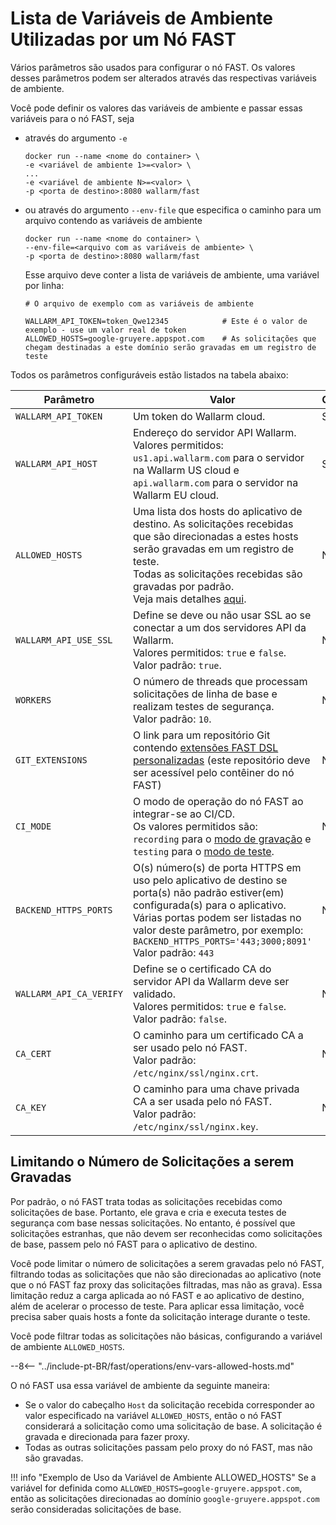 [doc-dsl-ext]:              ../dsl/intro.md
[doc-record-mode]:          ../poc/ci-mode-recording.md
[doc-test-mode]:            ../poc/ci-mode-testing.md

[anchor-allowed-hosts]:     #limiting-the-number-of-requests-to-be-recorded

# Lista de Variáveis de Ambiente Utilizadas por um Nó FAST

Vários parâmetros são usados para configurar o nó FAST. Os valores desses parâmetros podem ser alterados através das respectivas variáveis de ambiente.

Você pode definir os valores das variáveis de ambiente e passar essas variáveis para o nó FAST, seja
* através do argumento `-e`
    
    ```
    docker run --name <nome do container> \
    -e <variável de ambiente 1>=<valor> \
    ... 
    -e <variável de ambiente N>=<valor> \
    -p <porta de destino>:8080 wallarm/fast
    ```
    
* ou através do argumento `--env-file` que especifica o caminho para um arquivo contendo as variáveis de ambiente

    ```
    docker run --name <nome do container> \
    --env-file=<arquivo com as variáveis de ambiente> \
    -p <porta de destino>:8080 wallarm/fast
    ```
    
    Esse arquivo deve conter a lista de variáveis de ambiente, uma variável por linha:

    ```
    # O arquivo de exemplo com as variáveis de ambiente

    WALLARM_API_TOKEN=token_Qwe12345            # Este é o valor de exemplo - use um valor real de token
    ALLOWED_HOSTS=google-gruyere.appspot.com    # As solicitações que chegam destinadas a este domínio serão gravadas em um registro de teste
    ```

Todos os parâmetros configuráveis estão listados na tabela abaixo:

| Parâmetro             | Valor     | Obrigatório? |
|--------------------	| --------	| -----------	|
| `WALLARM_API_TOKEN`  	| Um token do Wallarm cloud. | Sim |
| `WALLARM_API_HOST`   	| Endereço do servidor API Wallarm. <br>Valores permitidos: <br>`us1.api.wallarm.com` para o servidor na Wallarm US cloud e <br>`api.wallarm.com` para o servidor na Wallarm EU cloud. | Sim |
| `ALLOWED_HOSTS`       | Uma lista dos hosts do aplicativo de destino. As solicitações recebidas que são direcionadas a estes hosts serão gravadas em um registro de teste.<br>Todas as solicitações recebidas são gravadas por padrão.<br>Veja mais detalhes [aqui][anchor-allowed-hosts].| Não |
| `WALLARM_API_USE_SSL` | Define se deve ou não usar SSL ao se conectar a um dos servidores API da Wallarm.<br>Valores permitidos: `true` e `false`.<br>Valor padrão: `true`. | Não |
| `WORKERS`             | O número de threads que processam solicitações de linha de base e realizam testes de segurança.<br>Valor padrão: `10`. | Não |
| `GIT_EXTENSIONS`      | O link para um repositório Git contendo [extensões FAST DSL personalizadas][doc-dsl-ext] (este repositório deve ser acessível pelo contêiner do nó FAST) | Não |
| `CI_MODE`             | O modo de operação do nó FAST ao integrar-se ao CI/CD. <br>Os valores permitidos são: <br>`recording` para o [modo de gravação][doc-record-mode] e <br>`testing` para o [modo de teste][doc-test-mode]. | Não |
| `BACKEND_HTTPS_PORTS` | O(s) número(s) de porta HTTPS em uso pelo aplicativo de destino se porta(s) não padrão estiver(em) configurada(s) para o aplicativo.<br>Várias portas podem ser listadas no valor deste parâmetro, por exemplo: <br>`BACKEND_HTTPS_PORTS='443;3000;8091'`<br>Valor padrão: `443` | Não |
| `WALLARM_API_CA_VERIFY` | Define se o certificado CA do servidor API da Wallarm deve ser validado.<br>Valores permitidos: `true` e `false`.<br>Valor padrão: `false`. | Não |
| `CA_CERT`             | O caminho para um certificado CA a ser usado pelo nó FAST.<br>Valor padrão: `/etc/nginx/ssl/nginx.crt`. | Não |
| `CA_KEY`              | O caminho para uma chave privada CA a ser usada pelo nó FAST. <br>Valor padrão: `/etc/nginx/ssl/nginx.key`. | Não |


## Limitando o Número de Solicitações a serem Gravadas

Por padrão, o nó FAST trata todas as solicitações recebidas como solicitações de base. Portanto, ele grava e cria e executa testes de segurança com base nessas solicitações. No entanto, é possível que solicitações estranhas, que não devem ser reconhecidas como solicitações de base, passem pelo nó FAST para o aplicativo de destino.

Você pode limitar o número de solicitações a serem gravadas pelo nó FAST, filtrando todas as solicitações que não são direcionadas ao aplicativo (note que o nó FAST faz proxy das solicitações filtradas, mas não as grava). Essa limitação reduz a carga aplicada ao nó FAST e ao aplicativo de destino, além de acelerar o processo de teste. Para aplicar essa limitação, você precisa saber quais hosts a fonte da solicitação interage durante o teste.

Você pode filtrar todas as solicitações não básicas, configurando a variável de ambiente `ALLOWED_HOSTS`.

--8<--  "../include-pt-BR/fast/operations/env-vars-allowed-hosts.md"

O nó FAST usa essa variável de ambiente da seguinte maneira:
* Se o valor do cabeçalho `Host` da solicitação recebida corresponder ao valor especificado na variável `ALLOWED_HOSTS`, então o nó FAST considerará a solicitação como uma solicitação de base. A solicitação é gravada e direcionada para fazer proxy.
* Todas as outras solicitações passam pelo proxy do nó FAST, mas não são gravadas.

!!! info "Exemplo de Uso da Variável de Ambiente ALLOWED_HOSTS"
    Se a variável for definida como `ALLOWED_HOSTS=google-gruyere.appspot.com`, então as solicitações direcionadas ao domínio `google-gruyere.appspot.com` serão consideradas solicitações de base.